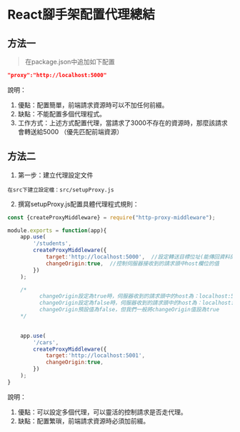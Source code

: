 # React腳手架配置代理總結

## 方法一

> 在package.json中追加如下配置

```json
"proxy":"http://localhost:5000"
```

說明：

1. 優點：配置簡單，前端請求資源時可以不加任何前綴。
2. 缺點：不能配置多個代理程式。
3. 工作方式：上述方式配置代理，當請求了3000不存在的資源時，那麼該請求會轉送給5000 （優先匹配前端資源）

## 方法二

1. 第一步：建立代理設定文件

```
在src下建立設定檔：src/setupProxy.js
```

2. 撰寫setupProxy.js配置具體代理程式規則：

```js
const {createProxyMiddleware} = require("http-proxy-middleware");

module.exports = function(app){
    app.use(
        '/students',
        createProxyMiddleware({
            target:'http://localhost:5000',  //設定轉送目標位址(能傳回資料的伺服器位址)
            changeOrigin:true,  //控制伺服器接收到的請求頭中host欄位的值
        })
    );

    /*
          changeOrigin設定為true時，伺服器收到的請求頭中的host為：localhost:5000
          changeOrigin設定為false時，伺服器收到的請求頭中的host為：localhost:3000
          changeOrigin預設值為false，但我們一般將changeOrigin值設為true
    */
    

    app.use(
        '/cars',
        createProxyMiddleware({
            target:'http://localhost:5001',
            changeOrigin:true,
        })
    );
}
```

說明：

1. 優點：可以設定多個代理，可以靈活的控制請求是否走代理。
2. 缺點：配置繁瑣，前端請求資源時必須加前綴。
